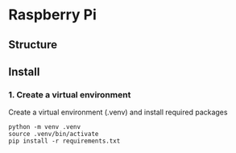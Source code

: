 # Raspberry Pi

## Structure

## Install

### 1. Create a virtual environment

Create a virtual environment (.venv) and install required packages
```shell script
python -m venv .venv
source .venv/bin/activate
pip install -r requirements.txt
```
